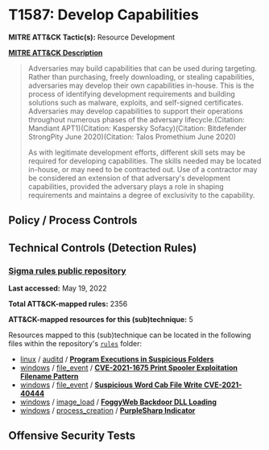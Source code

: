 # T1587: Develop Capabilities
**MITRE ATT&CK Tactic(s):** Resource Development

**[MITRE ATT&CK Description](https://attack.mitre.org/techniques/T1587)**
<blockquote>Adversaries may build capabilities that can be used during targeting. Rather than purchasing, freely downloading, or stealing capabilities, adversaries may develop their own capabilities in-house. This is the process of identifying development requirements and building solutions such as malware, exploits, and self-signed certificates. Adversaries may develop capabilities to support their operations throughout numerous phases of the adversary lifecycle.(Citation: Mandiant APT1)(Citation: Kaspersky Sofacy)(Citation: Bitdefender StrongPity June 2020)(Citation: Talos Promethium June 2020)

As with legitimate development efforts, different skill sets may be required for developing capabilities. The skills needed may be located in-house, or may need to be contracted out. Use of a contractor may be considered an extension of that adversary's development capabilities, provided the adversary plays a role in shaping requirements and maintains a degree of exclusivity to the capability.</blockquote>

## Policy / Process Controls
## Technical Controls (Detection Rules)
### [Sigma rules public repository](https://github.com/SigmaHQ/sigma)
**Last accessed:** May 19, 2022

**Total ATT&CK-mapped rules:** 2356

**ATT&CK-mapped resources for this (sub)technique:** 5

Resources mapped to this (sub)technique can be located in the following files within the repository's <code>[rules](https://github.com/SigmaHQ/sigma/tree/master/rules)</code> folder:

* [linux](https://github.com/SigmaHQ/sigma/tree/master/rules/linux/) / [auditd](https://github.com/SigmaHQ/sigma/tree/master/rules/linux/auditd/) / **[Program Executions in Suspicious Folders](https://github.com/SigmaHQ/sigma/blob/master/rules/linux/auditd/lnx_auditd_susp_exe_folders.yml)**
* [windows](https://github.com/SigmaHQ/sigma/tree/master/rules/windows/) / [file_event](https://github.com/SigmaHQ/sigma/tree/master/rules/windows/file_event/) / **[CVE-2021-1675 Print Spooler Exploitation Filename Pattern](https://github.com/SigmaHQ/sigma/blob/master/rules/windows/file_event/file_event_win_cve_2021_1675_printspooler.yml)**
* [windows](https://github.com/SigmaHQ/sigma/tree/master/rules/windows/) / [file_event](https://github.com/SigmaHQ/sigma/tree/master/rules/windows/file_event/) / **[Suspicious Word Cab File Write CVE-2021-40444](https://github.com/SigmaHQ/sigma/blob/master/rules/windows/file_event/file_event_win_winword_cve_2021_40444.yml)**
* [windows](https://github.com/SigmaHQ/sigma/tree/master/rules/windows/) / [image_load](https://github.com/SigmaHQ/sigma/tree/master/rules/windows/image_load/) / **[FoggyWeb Backdoor DLL Loading](https://github.com/SigmaHQ/sigma/blob/master/rules/windows/image_load/image_load_foggyweb_nobelium.yml)**
* [windows](https://github.com/SigmaHQ/sigma/tree/master/rules/windows/) / [process_creation](https://github.com/SigmaHQ/sigma/tree/master/rules/windows/process_creation/) / **[PurpleSharp Indicator](https://github.com/SigmaHQ/sigma/blob/master/rules/windows/process_creation/proc_creation_win_purplesharp_indicators.yml)**


## Offensive Security Tests
